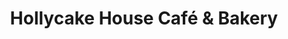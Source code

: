 ---
title: "Hollycake House Café & Bakery"
url: /east-rochester/hollycake-house-cafe-and-bakery/
shop: bakery
---
